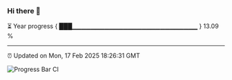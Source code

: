 ### Hi there 👋

⏳ Year progress { ███▁▁▁▁▁▁▁▁▁▁▁▁▁▁▁▁▁▁▁▁▁▁▁▁▁▁▁ } 13.09 %

---

⏰ Updated on Mon, 17 Feb 2025 18:26:31 GMT

![Progress Bar CI](https://github.com/liununu/liununu/workflows/Progress%20Bar%20CI/badge.svg)
